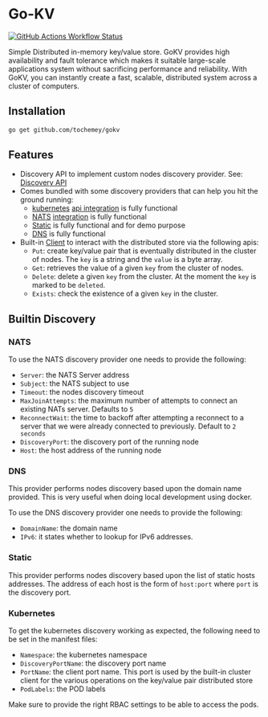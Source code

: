 #                                                                                                                                                                                                                                                                                                                                                                                  Go-KV

[![GitHub Actions Workflow Status](https://img.shields.io/github/actions/workflow/status/Tochemey/gokv/build.yml)]((https://github.com/Tochemey/gokv/actions/workflows/build.yml))

Simple Distributed in-memory key/value store. GoKV provides high availability and fault tolerance which makes it suitable large-scale applications system without sacrificing performance and reliability. 
With GoKV, you can instantly create a fast, scalable, distributed system  across a cluster of computers.

## Installation

```bash
go get github.com/tochemey/gokv
```

## Features

- Discovery API to implement custom nodes discovery provider. See: [Discovery API](./discovery/provider.go)
- Comes bundled with some discovery providers that can help you hit the ground running:
    - [kubernetes](https://kubernetes.io/docs/home/) [api integration](./discovery/kubernetes) is fully functional
    - [NATS](https://nats.io/) [integration](./discovery/nats) is fully functional
    - [Static](./discovery/static) is fully functional and for demo purpose
    - [DNS](./discovery/dnssd) is fully functional
- Built-in [Client](./cluster/client.go) to interact with the distributed store via the following apis:
    - `Put`: create key/value pair that is eventually distributed in the cluster of nodes. The `key` is a string and the `value` is a byte array.
    - `Get`: retrieves the value of a given `key` from the cluster of nodes.
    - `Delete`: delete a given `key` from the cluster. At the moment the `key` is marked to be `deleted`.
    - `Exists`: check the existence of a given `key` in the cluster.

## Builtin Discovery

### NATS

To use the NATS discovery provider one needs to provide the following:

- `Server`: the NATS Server address
- `Subject`: the NATS subject to use
- `Timeout`: the nodes discovery timeout
- `MaxJoinAttempts`: the maximum number of attempts to connect an existing NATs server. Defaults to `5`
- `ReconnectWait`: the time to backoff after attempting a reconnect to a server that we were already connected to previously. Default to `2 seconds`
- `DiscoveryPort`: the discovery port of the running node
- `Host`: the host address of the running node

### DNS

This provider performs nodes discovery based upon the domain name provided. This is very useful when doing local development
using docker.

To use the DNS discovery provider one needs to provide the following:

- `DomainName`: the domain name
- `IPv6`: it states whether to lookup for IPv6 addresses.

### Static

This provider performs nodes discovery based upon the list of static hosts addresses.
The address of each host is the form of `host:port` where `port` is the discovery port.

### Kubernetes

To get the kubernetes discovery working as expected, the following need to be set in the manifest files:

- `Namespace`: the kubernetes namespace
- `DiscoveryPortName`: the discovery port name
- `PortName`: the client port name. This port is used by the built-in cluster client for the various operations on the key/value pair distributed store
- `PodLabels`: the POD labels

Make sure to provide the right RBAC settings to be able to access the pods.